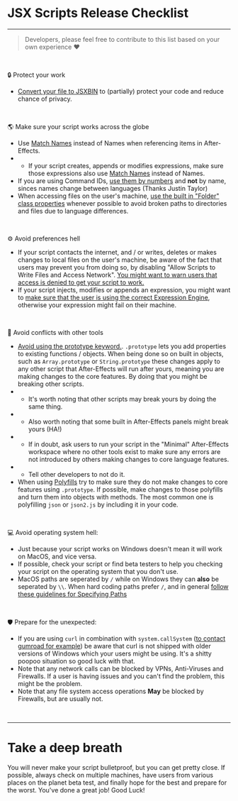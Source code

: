 # JSX Scripts Release Checklist
---
> Developers, please feel free to contribute to this list based on your own experience ❤️



 &nbsp;
 
🔒 Protect your work
*  [Convert your file to JSXBIN](https://extendscript.docsforadobe.dev/vscode-debugger/vscode-extension-features.html#exporting-as-binary) to (partially) protect your code and reduce chance of privacy.

 &nbsp;
 
🌎 Make sure your script works across the globe
* Use [Match Names](/resources/matchNames.md) instead of Names when referencing items in After-Effects.
* *  If your script creates, appends or modifies expressions, make sure those expressions also use [Match Names](/resources/matchNames.md) instead of Names.
* If you are using Command IDs, [use them by numbers](https://hyperbrew.co/blog/after-effects-command-ids/) and **not** by name, sinces names change between languages (Thanks Justin Taylor)
*  When accessing files on the user's machine, [use the built in "Folder" class properties](https://extendscript.docsforadobe.dev/file-system-access/folder-object.html#folder-class-properties) whenever possible to avoid broken paths to directories and files due to language differences.

 &nbsp;
 
⚙️ Avoid preferences hell
* If your script contacts the internet, and / or writes, deletes or makes changes to local files on the user's machine, be aware of the fact that users may prevent you from doing so, by disabling "Allow Scripts to Write Files and Access Network". [You might want to warn users that access is denied to get your script to work.](resources/files_and_network_access.md)
* If your script injects, modifies or appends an expression, you might want to [make sure that the user is using the correct Expression Engine](resources/expression_engine.md), otherwise your expression might fail on their machine.

&nbsp;

🤺 Avoid conflicts with other tools
* [Avoid using the prototype keyword.](https://www.tutorialsteacher.com/javascript/prototype-in-javascript). ```.prototype``` lets you add properties to existing functions / objects. When being done so on built in objects, such as `Array.prototype` or `String.prototype` these changes apply to any other script that After-Effects will run after yours, meaning you are making changes to the core features. By doing that you might be breaking other scripts.
* * It's worth noting that other scripts may break yours by doing the same thing.
* * Also worth noting that some built in After-Effects panels might break yours (HA!)
* * If in doubt, ask users to run your script in the "Minimal" After-Effects workspace where no other tools exist to make sure any errors are not introduced by others making changes to core language features.
* * Tell other developers to not do it.
* When using [Polyfills](https://developer.mozilla.org/en-US/docs/Glossary/Polyfill) try to make sure they do not make changes to core features using `.prototype`. If possible, make changes to those polyfills and turn them into objects with methods. The most common one is polyfilling `json` or `json2.js` by including it in your code.

&nbsp;

💻 Avoid operating system hell:
* Just because your script works on Windows doesn't mean it will work on MacOS, and vice versa.
* If possible, check your script or find beta testers to help you checking your script on the operating system that you don't use.
* MacOS paths are seperated by `/` while on Windows they can **also** be seperated by `\\`. When hard coding paths prefer `/`, and in general [follow these guidelines for Specifying Paths](https://extendscript.docsforadobe.dev/file-system-access/using-file-and-folder-objects.html#specifying-paths)


&nbsp;

🛡️ Prepare for the unexpected:
* If you are using `curl` in combination with `system.callSystem` ([to contact gumroad for example](https://github.com/Adobe-CEP/CEP-Resources/issues/237)) be aware that curl is not shipped with older versions of Windows which your users might be using. It's a shitty poopoo situation so good luck with that.
* Note that any network calls can be blocked by VPNs, Anti-Viruses and Firewalls. If a user is having issues and you can't find the problem, this might be the problem.
* Note that any file system access operations **May** be blocked by Firewalls, but are usually not.


&nbsp;

___
# Take a deep breath
You will never make your script bulletproof, but you can get pretty close.
If possible, always check on multiple machines, have users from various places on the planet beta test, and finally hope for the best and prepare for the worst. You've done a great job! Good Luck!

